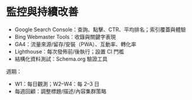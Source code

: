 # 監控與持續改善

- Google Search Console：查詢、點擊、CTR、平均排名；索引覆蓋與體驗
- Bing Webmaster Tools：收錄與關鍵字表現
- GA4：流量來源/留存/安裝（PWA）、互動率、轉化率
- Lighthouse：每次發佈前/後執行；設置 CI 門檻
- 結構化資料測試：Schema.org 驗證工具

週期：
- W1：每日觀測；W2–W4：每 2–3 日
- 每週回顧：調整標題/描述/內容集群策略

